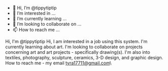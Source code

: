 - 👋 Hi, I’m @tippytiptip
- 👀 I’m interested in ...
- 🌱 I’m currently learning ...
- 💞️ I’m looking to collaborate on ...
- 📫 How to reach me ...

<!---
tippytiptip/tippytiptip is a ✨ special ✨ repository because its `README.md` (this file) appears on your GitHub profile.
You can click the Preview link to take a look at your changes.
--->
Hi, I'm @tippytiptip
Hi, I am interested in a job using this system.
I'm currently learning about art.
I'm looking to collaborate on projects concerning art and art projects - specifically drawing(s).
I'm also into textiles, photography, sculpture, ceramics, 3-D design, and graphic design.
How to reach me - my email tyra17711@gmail.com\
